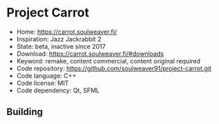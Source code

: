# Project Carrot

- Home: https://carrot.soulweaver.fi/
- Inspiration: Jazz Jackrabbit 2
- State: beta, inactive since 2017
- Download: https://carrot.soulweaver.fi/#downloads
- Keyword: remake, content commercial, content original required
- Code repository: https://github.com/soulweaver91/project-carrot.git
- Code language: C++
- Code license: MIT
- Code dependency: Qt, SFML

## Building

